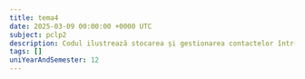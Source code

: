```yaml
---
title: tema4
date: 2025-03-09 00:00:00 +0000 UTC
subject: pclp2
description: Codul ilustrează stocarea și gestionarea contactelor într-o agendă telefonică. Utilizează tablouri pentru nume, prenume și telefon, bucle iterative pentru introducerea/afișarea datelor, și validarea intrărilor, respectând o capacitate maximă.
tags: []
uniYearAndSemester: 12
---
```


